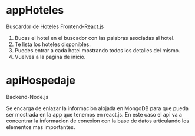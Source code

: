# appHoteles
Buscardor de Hoteles
Frontend-React.js

1. Bucas el hotel en el buscador con las palabras asociadas al hotel.
2. Te lista los hoteles disponibles.
3. Puedes entrar a cada hotel mostrando todos los detalles del mismo.
4. Vuelves a la pagina de inicio.

# apiHospedaje
Backend-Node.js

Se encarga de enlazar la informacion alojada en MongoDB para que pueda ser mostrada en la app que tenemos en react.js.
En este caso el api va a concentrar la informacion de conexion con la base de datos articulando los elementos mas importantes.

